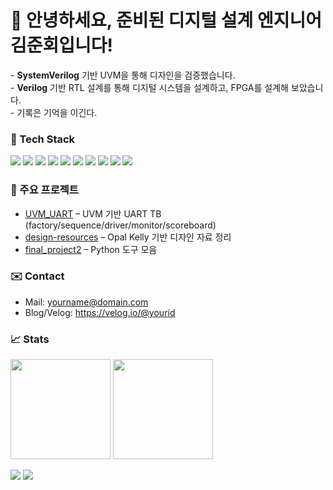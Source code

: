 <!-- 배너/소개 -->
<h1 align="left">👋 안녕하세요, 준비된 디지털 설계 엔지니어 김준회입니다!</h1>

<p>
- <b>SystemVerilog</b> 기반 UVM을 통해 디자인을 검증했습니다.<br>
- <b>Verilog</b> 기반 RTL 설계를 통해 디지털 시스템을 설계하고, FPGA를 설계해 보았습니다.<br>
- 기록은 기억을 이긴다.
</p>


<!-- 배지: tech stack -->
### 🧰 Tech Stack
<p>
  <img src="https://img.shields.io/badge/C-00599C?logo=c&logoColor=white" />
  <img src="https://img.shields.io/badge/C++-00599C?logo=cplusplus&logoColor=white" />
  <img src="https://img.shields.io/badge/Python-3776AB?logo=python&logoColor=white" />
  <img src="https://img.shields.io/badge/Verilog-8A2BE2" />
  <img src="https://img.shields.io/badge/SystemVerilog-8A2BE2" />
  <img src="https://img.shields.io/badge/STM32-03234B?logo=stmicroelectronics&logoColor=white" />
  <img src="https://img.shields.io/badge/ARM-0091BD?logo=arm&logoColor=white" />
  <img src="https://img.shields.io/badge/FreeRTOS-394049?logo=freertos&logoColor=white" />
  <img src="https://img.shields.io/badge/Linux-000000?logo=linux&logoColor=white" />
  <img src="https://img.shields.io/badge/Vivado-FFCC00" />
</p>

<!-- 주요 프로젝트: 링크 + 한줄 설명 -->
### 📌 주요 프로젝트
- [UVM_UART](https://github.com/junhoe99/UVM_UART) – UVM 기반 UART TB (factory/sequence/driver/monitor/scoreboard)
- [design-resources](https://github.com/junhoe99/design-resources) – Opal Kelly 기반 디자인 자료 정리
- [final_project2](https://github.com/junhoe99/final_project2) – Python 도구 모음

<!-- 연락 -->
### ✉️ Contact
- Mail: yourname@domain.com  
- Blog/Velog: https://velog.io/@yourid

<!-- 통계 위젯 -->
### 📈 Stats
<p>
  <img height="160" src="https://github-readme-stats.vercel.app/api?username=junhoe99&show_icons=true&rank_icon=github" />
  <img height="160" src="https://github-readme-stats.vercel.app/api/top-langs/?username=junhoe99&layout=compact" />
</p>

<!-- 방문자/트로피(선택) -->
<p>
  <img src="https://komarev.com/ghpvc/?username=junhoe99&label=Profile%20Views" />
  <img src="https://github-profile-trophy.vercel.app/?username=junhoe99&theme=flat&column=6" />
</p>
